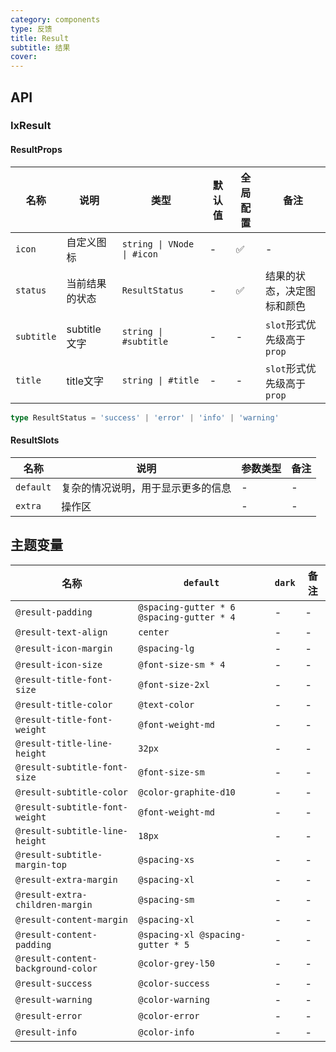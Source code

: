 ```yaml
---
category: components
type: 反馈
title: Result
subtitle: 结果
cover:
---
```


## API

### IxResult

#### ResultProps

| 名称 | 说明 | 类型  | 默认值 | 全局配置 | 备注 |
| --- | --- | --- | --- | --- | --- |
| `icon` | 自定义图标 | `string \| VNode \| #icon` | - | ✅ | - |
| `status` | 当前结果的状态 | `ResultStatus` | - | ✅ | 结果的状态，决定图标和颜色 |
| `subtitle` | subtitle 文字 | `string \| #subtitle` | - | - | `slot`形式优先级高于`prop` |
| `title` | title文字 | `string \| #title` | - | - | `slot`形式优先级高于`prop` |

```typescript
type ResultStatus = 'success' | 'error' | 'info' | 'warning'
```

#### ResultSlots

| 名称 | 说明 | 参数类型 | 备注 |
| --- | --- | --- | --- |
| `default` | 复杂的情况说明，用于显示更多的信息 | - | - |
| `extra` | 操作区 | - | - |

<!--- insert less variable begin  --->
## 主题变量

| 名称 | `default` | `dark` | 备注 |
| --- | --- | --- | --- |
| `@result-padding` | `@spacing-gutter * 6 @spacing-gutter * 4` | - | - |
| `@result-text-align` | `center` | - | - |
| `@result-icon-margin` | `@spacing-lg` | - | - |
| `@result-icon-size` | `@font-size-sm * 4` | - | - |
| `@result-title-font-size` | `@font-size-2xl` | - | - |
| `@result-title-color` | `@text-color` | - | - |
| `@result-title-font-weight` | `@font-weight-md` | - | - |
| `@result-title-line-height` | `32px` | - | - |
| `@result-subtitle-font-size` | `@font-size-sm` | - | - |
| `@result-subtitle-color` | `@color-graphite-d10` | - | - |
| `@result-subtitle-font-weight` | `@font-weight-md` | - | - |
| `@result-subtitle-line-height` | `18px` | - | - |
| `@result-subtitle-margin-top` | `@spacing-xs` | - | - |
| `@result-extra-margin` | `@spacing-xl` | - | - |
| `@result-extra-children-margin` | `@spacing-sm` | - | - |
| `@result-content-margin` | `@spacing-xl` | - | - |
| `@result-content-padding` | `@spacing-xl @spacing-gutter * 5` | - | - |
| `@result-content-background-color` | `@color-grey-l50` | - | - |
| `@result-success` | `@color-success` | - | - |
| `@result-warning` | `@color-warning` | - | - |
| `@result-error` | `@color-error` | - | - |
| `@result-info` | `@color-info` | - | - |
<!--- insert less variable end  --->